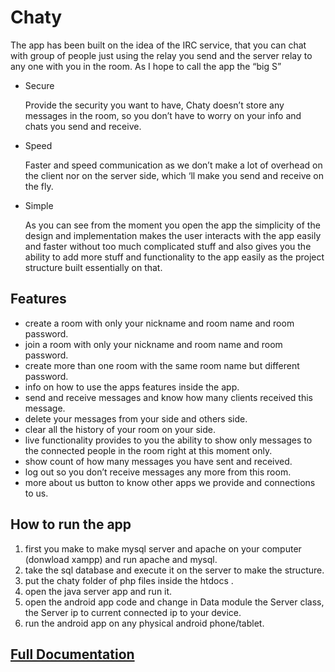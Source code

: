 # Chaty
The app has been built on the idea of the IRC service, that you can chat with group of people just using the relay you send and the server relay to any one with you in the room.
As I hope to call the app the “big S”

- Secure

  Provide the security you want to have, Chaty doesn’t store any messages in the room,
  so you don’t have to worry on your info and chats you send and receive.
- Speed

  Faster and speed communication as we don’t make a lot of overhead on the client nor
  on the server side, which ‘ll make you send and receive on the fly.
- Simple

  As you can see from the moment you open the app the simplicity of the design and
  implementation makes the user interacts with the app easily and faster without too
  much complicated stuff and also gives you the ability to add more stuff and
  functionality to the app easily as the project structure built essentially on that.
  


## Features
- create a room with only your nickname and room name and room password.
- join a room with only your nickname and room name and room password.
- create more than one room with the same room name but different password.
- info on how to use the apps features inside the app.
- send and receive messages and know how many clients received this message.
- delete your messages from your side and others side.
- clear all the history of your room on your side.
- live functionality provides to you the ability to show only messages to the connected people in the room right at this moment only.
- show count of how many messages you have sent and received.
- log out so you don’t receive messages any more from this room.
- more about us button to know other apps we provide and connections to us.

## How to run the app

1) first you make to make mysql server and apache on your computer (donwload xampp) and run apache and mysql.
2) take the sql database and execute it on the server to make the structure.
3) put the chaty folder of php files inside the htdocs .
4) open the java server app and run it.
5) open the android app code and change in Data module the Server class, the Server ip to current connected ip to your device.
6) run the android app on any physical android phone/tablet.

## [Full Documentation](https://github.com/khaledsabry97/Chaty/blob/master/Project%20Documentation.pdf)
